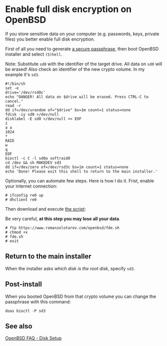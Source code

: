 # Enable full disk encryption on OpenBSD

If you store sensitive data on your computer (e.g. passwords, keys,
private files) you better enable full disk encryption.

First of all you need to generate [a secure passphrase](/diceware.html),
then boot OpenBSD installer and select `(S)hell`.

Note: Substitute `sd0` with the identifier of the target drive. All data
on `sd0` will be erased! Also check an identifier of the new crypto volume.
In my example it's `sd3`.

    #!/bin/sh
    set -e
    drive='/dev/rsd0c'
    echo "DANGER! All data on $drive will be erased. Press CTRL-C to cancel."
    read -r
    dd if=/dev/urandom of="$drive" bs=1m count=1 status=none
    fdisk -iy sd0 >/dev/null
    disklabel -E sd0 >/dev/null << EOF
    z
    a a
    1024
    *
    RAID
    w
    q
    EOF
    bioctl -c C -l sd0a softraid0
    cd /dev && sh MAKEDEV sd3
    dd if=/dev/zero of=/dev/rsd3c bs=1m count=1 status=none
    echo 'Done! Please exit this shell to return to the main installer.'

Optionally, you can automate few steps. Here is how I do it. Frist, enable
your internet connection:

    # ifconfig re0 up
    # dhclient re0

Then download and execute [the
script](https://www.romanzolotarev.com/openbsd/fde.sh):

Be very careful, **at this step you may lose all your data**.

    # ftp https://www.romanzolotarev.com/openbsd/fde.sh
    # chmod +x
    # fde.sh
    # exit

## Return to the main installer

When the installer asks _which disk is the root disk_, specify `sd3`.

## Post-install

When you booted OpenBSD from that crypto volume you can change the
passphrase with this command:

    doas bioctl -P sd3

## See also

[OpenBSD FAQ - Disk Setup](https://www.openbsd.org/faq/faq14.html)
